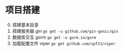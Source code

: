 # 项目搭建
0. 搭建基本目录
1. 搭建服务器 gin `go get -u github.com/gin-gonic/gin`
2. 数据库交互 gorm `go get -u gorm.io/gorm`
3. 加载配置文件 viper `go get github.com/spf13/viper`